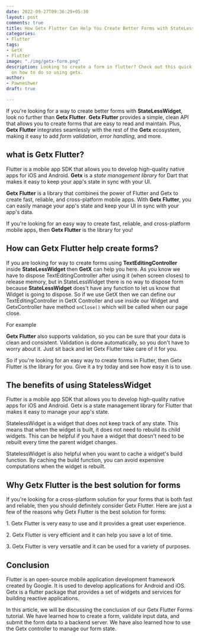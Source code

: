 ```yaml
---
date: 2022-09-27T09:36:29+05:30
layout: post
comments: true
title: How Getx Flutter Can Help You Create Better Forms with StateLessWidget
categories:
- Flutter
tags:
- GetX
- Flutter
image: "./img/getx-form.png"
description: Looking to create a form in flutter? Check out this quick and easy guide
  on how to do so using getx.
author:
- Pawneshwer
draft: true

---
```

If you're looking for a way to create better forms with **StateLessWidget**, look no further than **Getx Flutter**. **Getx Flutter** provides a simple, clean API that allows you to create forms that are easy to read and maintain. Plus, **Getx Flutter** integrates seamlessly with the rest of the **Getx** ecosystem, making it easy to add _form validation_, _error handling_, and more.

## what is Getx Flutter?

Flutter is a mobile app SDK that allows you to develop high-quality native apps for iOS and Android. **Getx** is a _state management library_ for Dart that makes it easy to keep your app's state in sync with your UI.

**Getx Flutter** is a library that combines the power of Flutter and Getx to create fast, reliable, and cross-platform mobile apps. With **Getx Flutter**, you can easily manage your app's state and keep your UI in sync with your app's data.

If you're looking for an easy way to create fast, reliable, and cross-platform mobile apps, then **Getx Flutter** is the library for you!

## How can Getx Flutter help create forms?

If you are looking for way to create forms using **TextEditingController** inside **StateLessWidget** then **GetX** can help you here. As you know we have to dispose TextEditingController after using it (when screen closes) to release memory, but in StateLessWidget there is no way to dispose form because **StateLessWidget** does't have any function to let us know that Widget is going to dispose. So if we use GetX then we can define our TextEditingController in GetX Controller and use inside our Widget and GetxController have method `onClose()` which will be called when our page close.

For example

**Getx Flutter** also supports validation, so you can be sure that your data is clean and consistent. Validation is done automatically, so you don't have to worry about it. Just sit back and let Getx Flutter take care of it for you.

So if you're looking for an easy way to create forms in Flutter, then Getx Flutter is the library for you. Give it a try today and see how easy it is to use.

## The benefits of using StatelessWidget

Flutter is a mobile app SDK that allows you to develop high-quality native apps for iOS and Android. Getx is a state management library for Flutter that makes it easy to manage your app's state.

StatelessWidget is a widget that does not keep track of any state. This means that when the widget is built, it does not need to rebuild its child widgets. This can be helpful if you have a widget that doesn't need to be rebuilt every time the parent widget changes.

StatelessWidget is also helpful when you want to cache a widget's build function. By caching the build function, you can avoid expensive computations when the widget is rebuilt.

## Why Getx Flutter is the best solution for forms

If you're looking for a cross-platform solution for your forms that is both fast and reliable, then you should definitely consider Getx Flutter. Here are just a few of the reasons why Getx Flutter is the best solution for forms:

1\. Getx Flutter is very easy to use and it provides a great user experience.

2\. Getx Flutter is very efficient and it can help you save a lot of time.

3\. Getx Flutter is very versatile and it can be used for a variety of purposes.

## Conclusion

Flutter is an open-source mobile application development framework created by Google. It is used to develop applications for Android and iOS. Getx is a flutter package that provides a set of widgets and services for building reactive applications.

In this article, we will be discussing the conclusion of our Getx Flutter Forms tutorial. We have learned how to create a form, validate input data, and submit the form data to a backend server. We have also learned how to use the Getx controller to manage our form state.
